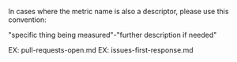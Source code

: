 In cases where the metric name is also a descriptor, please use this convention:

"specific thing being measured"-"further description if needed"

EX: pull-requests-open.md
EX: issues-first-response.md
